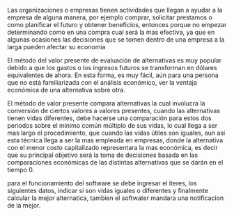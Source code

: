 Las organizaciones o empresas tienen actividades que llegan a ayudar a la empresa de alguna 
manera, por ejemplo comprar, solicitar prestamos o como planificar el futuro y obtener 
beneficios, entonces porque no empezar determinando como en una compra cual será la mas 
efectiva, ya que en algunas ocasiones las decisiones que se tomen dentro de una empresa a la 
larga pueden afectar su economía

El método del valor presente de evaluación de alternativas es muy popular debido a que los 
gastos o los ingresos futuros se transforman en dólares equivalentes de ahora. En esta 
forma, es muy fácil, aún para una persona que no está familiarizada con el análisis económico, 
ver la ventaja económica de una alternativa sobre otra.

El método de valor presente compara alternativas la cual involucra la conversión de ciertos valores a valores 
presentes, cuando las alternativas tienen vidas diferentes, debe hacerse una comparación para estos dos 
periodos sobre el mínimo común múltiplo de sus vidas, lo cual llega a ser mas largo el procedimiento, que 
cuando las vidas útiles son iguales, aun así esta técnica llega a ser la mas empleada en empresas, donde la 
alternativa con el menor costo capitalizado representara la mas económica, es decir que su principal objetivo 
será la toma de decisiones basada en las comparaciones económicas de las distintas alternativas que se darán 
en el tiempo 0.

para el funcionamiento del software se debe ingresar el iteres, los siguientes datos, indicar si son vidas iguales o diferentes y finalmente calcular la mejor alternatica, tambien el softwater mandara 
una notificacion de la mejor.
